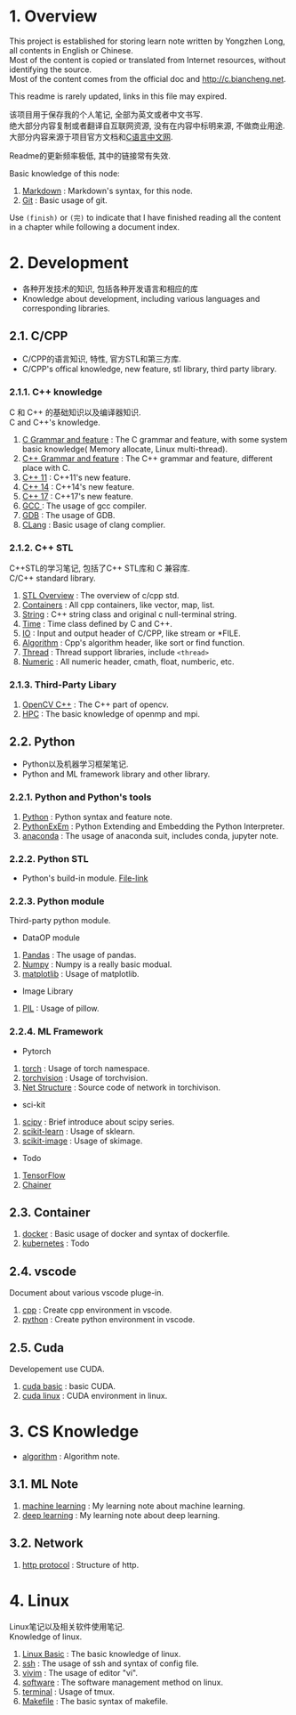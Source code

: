 # 1. Overview

This project is established for storing learn note written by Yongzhen Long, all contents in English or Chinese.   
Most of the content is copied or translated from Internet resources, without identifying the source.  
Most of the content comes from the official doc and http://c.biancheng.net.  

This readme is rarely updated, links in this file may expired.

该项目用于保存我的个人笔记, 全部为英文或者中文书写.  
绝大部分内容复制或者翻译自互联网资源, 没有在内容中标明来源, 不做商业用途.  
大部分内容来源于项目官方文档和[C语言中文网](http://c.biancheng.net).  

Readme的更新频率极低, 其中的链接常有失效.

Basic knowledge of this node:

1. [Markdown](markdown.md)  : Markdown's syntax, for this node.
2. [Git](gitbasic.md)       : Basic usage of git.

Use `(finish)` or `(完)` to indicate that I have finished reading all the content in a chapter while following a document index.


# 2. Development

* 各种开发技术的知识, 包括各种开发语言和相应的库
* Knowledge about development, including various languages and corresponding libraries.

## 2.1. C/CPP

* C/CPP的语言知识, 特性, 官方STL和第三方库.  
* C/CPP's offical knowledge, new feature, stl library, third party library.  

### 2.1.1. C++ knowledge

C 和 C++ 的基础知识以及编译器知识.  
C and C++'s knowledge.  

1. [C Grammar and feature](dev/cpp/note/c.md)   : The C grammar and feature, with some system basic knowledge( Memory allocate, Linux multi-thread).
2. [C++ Grammar and feature](dev/cpp/note/cpp.md)   : The C++ grammar and feature, different place with C.
3. [C++ 11](dev/cpp/note/cpp11.md) : C++11's new feature.
4. [C++ 14](dev/cpp/note/cpp14.md) : C++14's new feature.
5. [C++ 17](dev/cpp/note/cpp17.md) : C++17's new feature.
6. [GCC ](/dev/cpp/note/gcc.md)   : The usage of gcc compiler.
7. [GDB](dev/cpp/note/gdb.md) : The usage of GDB.
8. [CLang](dev/cpp/note/clang.md) : Basic usage of clang complier.



### 2.1.2. C++ STL

C++STL的学习笔记, 包括了C++ STL库和 C 兼容库.  
C/C++ standard library.  

1. [STL Overview](dev/cpp/cppstl/cppstl.md) : The overview of c/cpp std.
2. [Containers](dev/cpp/cppstl/containers.md)  : All cpp containers, like vector, map, list.
3. [String](dev/cpp/cppstl/string.md)  : C++ string class and original c null-terminal string.
5. [Time](dev/cpp/cppstl/time.md)  : Time class defined by C and C++.
6. [IO](dev/cpp/cppstl/io.md)  : Input and output header of C/CPP, like stream or *FILE.
7. [Algorithm](dev/cpp/cppstl/algorithm.md) : Cpp's algorithm header, like sort or find function.
8. [Thread](dev/cpp/cppstl/thread.md) : Thread support libraries, include `<thread>`
10. [Numeric](dev/cpp/cppstl/numeric.md) : All numeric header, cmath, float, numberic, etc.

### 2.1.3. Third-Party Libary

1. [OpenCV C++](dev/cpp/library/opencv.md) : The C++ part of opencv.
2. [HPC](dev/cpp/library/hpc.md)   : The basic knowledge of openmp and mpi.

## 2.2. Python

* Python以及机器学习框架笔记.  
* Python and ML framework library and other library.  

### 2.2.1. Python and Python's tools

1. [Python](dev/python/python/python.md)  : Python syntax and feature note.
2. [PythonExEm](dev/python/python/pythonexem.md) : Python Extending and Embedding the Python Interpreter.
3. [anaconda](dev/python/python/anaconda.md)  : The usage of anaconda suit, includes conda, jupyter note.

### 2.2.2. Python STL

* Python's build-in module.  [File-link](dev/python/pystl/)  

### 2.2.3. Python module

Third-party python module.

* DataOP module
1. [Pandas](dev/python/pymodule/data/pandas.md)    : The usage of pandas.
2. [Numpy](dev/python/pymodule/data/numpy.md)  : Numpy is a really basic modual.
3. [matplotlib](dev/python/pymodule/data/matplotlib.md) : Usage of matplotlib.

* Image Library
1. [PIL](dev/python/pymodule/pil/pillow.md) : Usage of pillow.  

### 2.2.4. ML Framework

* Pytorch
1. [torch](dev/python/mlframework/pytorch/pytorch.md)  : Usage of torch namespace.
2. [torchvision](dev/python/mlframework/pytorch/torchvision.md) : Usage of torchvision.
3. [Net Structure](dev/python/mlframework/pytorch/torchvisionmodel.py) : Source code of network in torchivison.

* sci-kit
1. [scipy](dev/python/mlframework/scikit/scipy.md) : Brief introduce about scipy series.  
2. [scikit-learn](dev/python/mlframework/scikit/scikit-learn.md) : Usage of sklearn.
3. [scikit-image](dev/python/mlframework/scikit/scikit-image.md) : Usage of skimage.

* Todo

1. [TensorFlow](dev/python/mlframework/tensorflow.md)
2. [Chainer](dev/python/mlframework/chainer.md)


## 2.3. Container 

1. [docker](dev/container/docker.md) : Basic usage of docker and syntax of dockerfile.
2. [kubernetes](dev/container/kubernetes.md) : Todo

## 2.4. vscode

Document about various vscode pluge-in.  

1. [cpp](dev/vscode/cpp.md) : Create cpp environment in vscode.
2. [python](dev/vscode/python.md) : Create python environment in vscode.

## 2.5. Cuda

Developement use CUDA.

1. [cuda basic](dev/cuda/cuda1basic.md) : basic CUDA.
2. [cuda linux](dev/cuda/cudalinux.md) : CUDA environment in linux.

# 3. CS Knowledge

* [algorithm](knowledge/algorithm.md) : Algorithm note.

## 3.1. ML Note

1. [machine learning](knowledge/mlnote/machinelearning.md) : My learning note about machine learning.
2. [deep learning](knowledge/mlnote/deeplearning.md) : My learning note about deep learning.

## 3.2. Network 

1. [http protocol](knowledge/network/http.md) : Structure of http.

# 4. Linux

Linux笔记以及相关软件使用笔记.  
Knowledge of linux.  

1. [Linux Basic](linux/linuxbasic.md)   : The basic knowledge of linux.  
2. [ssh](linux/ssh.md)  : The usage of ssh and syntax of config file.  
3. [vivim](linux/vivim.md)  : The usage of editor "vi".
4. [software](linux/software.md)    : The software management method on linux.
5. [terminal](linux/terminal.md) : Usage of tmux.  
6. [Makefile](linux/makefile.md) : The basic syntax of makefile.


